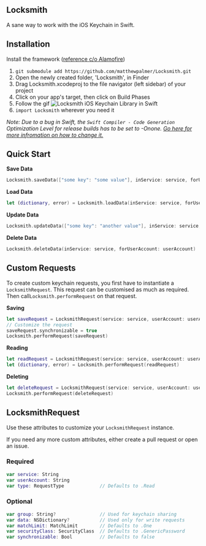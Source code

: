 ## Locksmith

A sane way to work with the iOS Keychain in Swift.

## Installation
Install the framework ([reference c/o Alamofire](https://github.com/Alamofire/Alamofire))


1. `git submodule add https://github.com/matthewpalmer/Locksmith.git`
2. Open the newly created folder, 'Locksmith', in Finder
3. Drag Locksmith.xcodeproj to the file navigator (left sidebar) of your project
4. Click on your app's target, then click on Build Phases
5. Follow the gif ![Locksmith iOS Keychain Library in Swift](http://i.imgur.com/cwB8tAI.gif)
6. `import Locksmith` wherever you need it

*Note: Due to a bug in Swift, the `Swift Compiler - Code Generation` Optimization Level for release builds has to be set to -Onone. [Go here for more infromation on how to change it.](http://matthewpalmer.net/blog/2014/12/11/change-optimization-level-xcode-swift/)*

## Quick Start

**Save Data**

```swift
Locksmith.saveData(["some key": "some value"], inService: service, forUserAccount: userAccount)
```

**Load Data**

```swift
let (dictionary, error) = Locksmith.loadData(inService: service, forUserAccount: userAccount)
```

**Update Data**

```swift
Locksmith.updateData(["some key": "another value"], inService: service, forUserAccount: userAccount)
```

**Delete Data**
```swift
Locksmith.deleteData(inService: service, forUserAccount: userAccount)
```

## Custom Requests
To create custom keychain requests, you first have to instantiate a `LocksmithRequest`. This request can be customised as much as required. Then call`Locksmith.performRequest` on that request.

**Saving**
```swift
let saveRequest = LocksmithRequest(service: service, userAccount: userAccount, data: ["some key": "some value"])
// Customize the request
saveRequest.synchronizable = true
Locksmith.performRequest(saveRequest)
```

**Reading**
```swift
let readRequest = LocksmithRequest(service: service, userAccount: userAccount)
let (dictionary, error) = Locksmith.performRequest(readRequest)
```

**Deleting**
```swift
let deleteRequest = LocksmithRequest(service: service, userAccount: userAccount, requestType: .Delete)
Locksmith.performRequest(deleteRequest)
```

## LocksmithRequest
Use these attributes to customize your `LocksmithRequest` instance.

If you need any more custom attributes, either create a pull request or open an issue.

### Required
```swift
var service: String
var userAccount: String
var type: RequestType             // Defaults to .Read
```

### Optional
```swift
var group: String?                // Used for keychain sharing
var data: NSDictionary?           // Used only for write requests
var matchLimit: MatchLimit        // Defaults to .One
var securityClass: SecurityClass  // Defaults to .GenericPassword
var synchronizable: Bool          // Defaults to false
```
